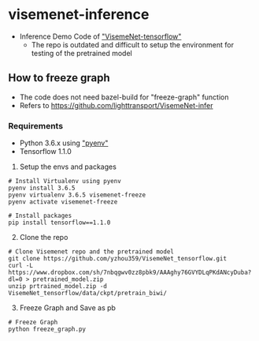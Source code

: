 # visemenet-inference
- Inference Demo Code of ["VisemeNet-tensorflow"](https://github.com/yzhou359/VisemeNet_tensorflow)
    * The repo is outdated and difficult to setup the environment for testing of the pretrained model

## How to freeze graph
- The code does not need bazel-build for "freeze-graph" function
- Refers to https://github.com/lighttransport/VisemeNet-infer

### Requirements
* Python 3.6.x using ["pyenv"](https://github.com/pyenv/pyenv)
* Tensorflow 1.1.0

1. Setup the envs and packages
```shell
# Install Virtualenv using pyenv
pyenv install 3.6.5
pyenv virtualenv 3.6.5 visemenet-freeze
pyenv activate visemenet-freeze
```
```shell
# Install packages
pip install tensorflow==1.1.0
```

2. Clone the repo
```shell
# Clone Visemenet repo and the pretrained model
git clone https://github.com/yzhou359/VisemeNet_tensorflow.git
curl -L https://www.dropbox.com/sh/7nbqgwv0zz8pbk9/AAAghy76GVYDLqPKdANcyDuba?dl=0 > pretrained_model.zip
unzip prtrained_model.zip -d VisemeNet_tensorflow/data/ckpt/pretrain_biwi/
```

3. Freeze Graph and Save as pb
```shell
# Freeze Graph
python freeze_graph.py
```

